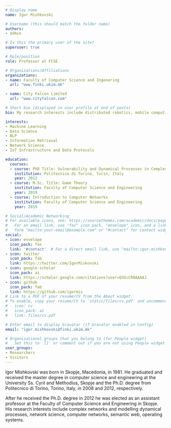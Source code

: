 ```yaml
---
# Display name
name: Igor Mishkovski

# Username (this should match the folder name)
authors:
- admin

# Is this the primary user of the site?
superuser: true

# Role/position
role: Professor at FCSE

# Organizations/Affiliations
organizations:
- name: Faculty of Computer Science and Ingenering
  url: "www.finki.ukim.mk"

- name: City Falcon Limited 
  url: "www.cityfalcon.com"

# Short bio (displayed in user profile at end of posts)
bio: My research interests include distributed robotics, mobile computing and programmable matter.

interests:
- Machine Learning
- Data Science
- NLP
- Information Retrieval
- Network Science
- IoT Infrastructure and Data Protocols

education:
  courses:
  - course: PhD Title: Vulnerability and Dynamical Processes in Complex Networks
    institution: Politecnico di Torino, Turin, Italy
    year: 2012
  - course: M.Sc. Title: Game Theory
    institution: Faculty of Computer Science and Engineering
    year: 2019
  - course: Introduction to Computer Networks
    institution: Faculty of Computer Science and Engineering
    year: 2019

# Social/Academic Networking
# For available icons, see: https://sourcethemes.com/academic/docs/page-builder/#icons
#   For an email link, use "fas" icon pack, "envelope" icon, and a link in the
#   form "mailto:your-email@example.com" or "#contact" for contact widget.
social:
- icon: envelope
  icon_pack: fas
  link: '#contact'  # For a direct email link, use "mailto:igor.mishkovski@finki.ukim.mk".
- icon: twitter
  icon_pack: fab
  link: https://twitter.com/IgorMiskovski
- icon: google-scholar
  icon_pack: ai
  link: https://scholar.google.com/citations?user=Q3GcCR0AAAAJ
- icon: github
  icon_pack: fab
  link: https://github.com/igormis
# Link to a PDF of your resume/CV from the About widget.
# To enable, copy your resume/CV to `static/files/cv.pdf` and uncomment the lines below.
# - icon: cv
#   icon_pack: ai
#   link: files/cv.pdf

# Enter email to display Gravatar (if Gravatar enabled in Config)
email: "igor.mishkovski@finki.ukim.mk"

# Organizational groups that you belong to (for People widget)
#   Set this to `[]` or comment out if you are not using People widget.
user_groups:
- Researchers
- Visitors
---
```


Igor Mishkovski was born in Skopje, Macedonia, in 1981. He graduated and received the master degree in computer science and engineering at the
University Ss. Cyril and Methodius, Skopje and the
Ph.D. degree from Politecnico di Torino, Torino,
Italy, in 2008 and 2012, respectively.

After he received the Ph.D. degree in 2012 he was elected as
an assistant professor at the Faculty of Computer
Science and Engineering in Skopje. His research
interests include complex networks and modelling
dynamical processes, network science, computer networks, semantic web, operating systems.

